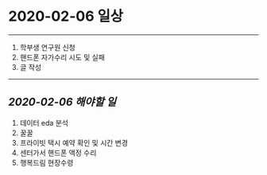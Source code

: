 # 2020-02-06 일상
-------------------------------
1. 학부생 연구원 신청 
2. 핸드폰 자가수리 시도 및 실패
3. 글 작성

-----------------------------------

## *2020-02-06 해야할 일*
1. 데이터 eda 분석
2. 꿀꿀
3. 프라이빗 택시 예약 확인 및 시간 변경
4. 센터가서 핸드폰 액정 수리
5. 행복드림 현장수령
